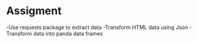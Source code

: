 # Assigment
-Use requests package to extract data
-Transform HTML data using Json 
-Transform data into panda data frames
